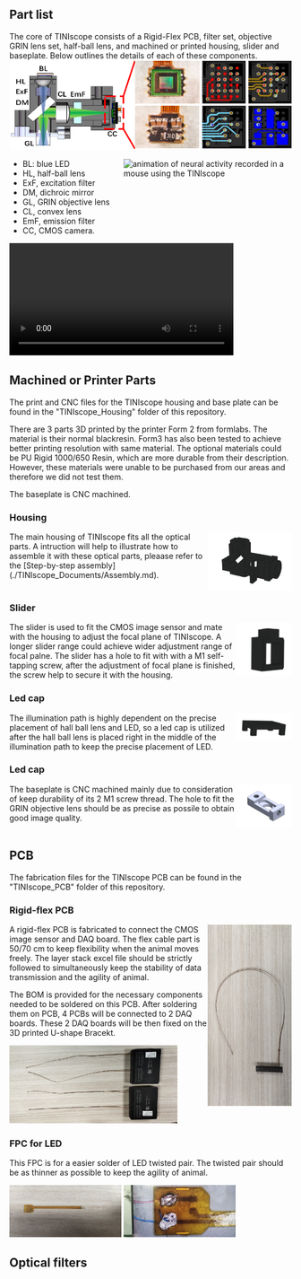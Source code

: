## Part list 


 <!-- For details on options of how to purchase/produce these components, go to the Part Procurement page of this wiki. -->

The core of TINIscope consists of a Rigid-Flex PCB, filter set, objective GRIN lens set, half-ball lens, and machined or printed housing, slider and baseplate. Below outlines the details of each of these components.
![Section diagram of TINIscope](../assets/tiniscope_diagram.png)

<img src="https://github.com/zhoupc/TINIscope/assets/51817953/3250388c-eef1-4473-91dc-a9a9d50e34c2" alt="animation of neural activity recorded in a mouse using the TINIscope" width="300" align="right" />

* BL: blue LED
* HL, half-ball lens
* ExF, excitation filter
* DM, dichroic mirror
* GL, GRIN objective lens
* CL, convex lens
* EmF, emission filter
* CC, CMOS camera.


<video src="../assets/tiniscope_parts.mp4" controls title="Title" width=400></video>
## Machined or Printer Parts 
The print and CNC files for the TINIscope housing and base plate can be found in the "TINIscope_Housing" folder of this repository. 

There are 3 parts 3D printed by the printer Form 2 from formlabs. The material is their normal blackresin. Form3 has also been tested to achieve better printing resolution with same material. The optional materials could be PU Rigid 1000/650 Resin, which are more durable from their description. However, these materials were unable to be purchased from our areas and therefore we did not test them.

The baseplate is CNC machined.

### Housing
<img src="../assets/parts of head scope/housing.png" alt="housing" width="150" align="right" />
The main housing of TINIscope fits all the optical parts. A intruction will help to illustrate how to assemble it with these optical parts, pleaase refer to the [Step-by-step assembly](./TINIscope_Documents/Assembly.md).
<br><br>

### Slider
<img src="../assets/parts of head scope/slider.png" alt="slider" width="100" align="right" />
The slider is used to fit the CMOS image sensor and mate with the housing to adjust the focal plane of TINIscope. A longer slider range could achieve wider adjustment range of focal palne. The slider has a hole to fit with with a M1 self-tapping screw, after the adjustment of focal plane is finished, the screw help to secure it with the housing.

### Led cap
<img src="../assets/parts of head scope/led cap.png" alt="led cap" width="100" align="right" />
The illumination path is highly dependent on the precise placement of hall ball lens and LED, so a led cap is utilized after the hall ball lens is placed right in the middle of the illumination path to keep the precise placement of LED.

### Led cap
<img src="../assets/parts of head scope/baseplate.png" alt="baseplate" width="100" align="right" />
The baseplate is CNC machined mainly due to consideration of keep durability of its 2 M1 screw thread. The hole to fit the GRIN objective lens should be as precise as possile to obtain good image quality.
<br><br>

## PCB 
The fabrication files for the TINIscope PCB can be found in the "TINIscope_PCB" folder of this repository. 

### Rigid-flex PCB 
<img src="../assets/50cm cable2.jpg" alt="50cm cable" width="150" align="right"/>

A rigid-flex PCB is fabricated to connect the CMOS image sensor and DAQ board. The flex cable part is 50/70 cm to keep flexibility when the animal moves freely. The layer stack excel file should be strictly followed to simultaneously keep the stability of data transmission and the agility of animal.

The BOM is provided for the necessary components needed to be soldered on this PCB. After soldering them on PCB, 4 PCBs will be connected to 2 DAQ boards. These 2 DAQ boards will be then fixed on the 3D printed U-shape Bracekt.

<img src="../assets/pcb to daq.jpg" alt="pcb to daq" width="300"/>

### FPC for LED
This FPC is for a easier solder of LED twisted pair. The twisted pair should be as thinner as possible to keep the agility of animal.

<img src="../assets/LED fpc.jpg" alt="LED fpc" width="200"/> <img src="../assets/twisted pair.jpg" alt="twisted pair" width="200"/>

## Optical filters 
